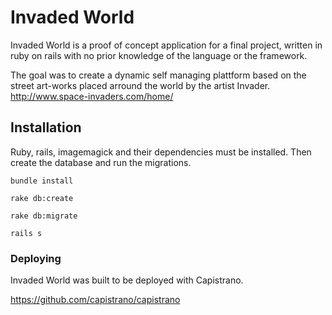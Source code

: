# Invaded World

Invaded World is a proof of concept application for a final project, written in ruby on rails with no prior knowledge of the language or the framework.

The goal was to create a dynamic self managing plattform based on the street art-works placed arround the world by the artist Invader. http://www.space-invaders.com/home/

## Installation

Ruby, rails, imagemagick and their dependencies must be installed. Then create the database and run the migrations.

```
bundle install

rake db:create

rake db:migrate

rails s

```

### Deploying

Invaded World was built to be deployed with Capistrano.

https://github.com/capistrano/capistrano
